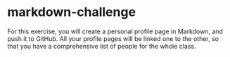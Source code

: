 # markdown-challenge
For this exercise, you will create a personal profile page in Markdown, and push it to GitHub. All your profile pages will be linked one to the other, so that you have a comprehensive list of people for the whole class.

